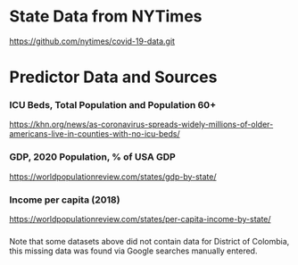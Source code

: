 # State Data from NYTimes
https://github.com/nytimes/covid-19-data.git

# Predictor Data and Sources
### ICU Beds, Total Population and Population 60+
https://khn.org/news/as-coronavirus-spreads-widely-millions-of-older-americans-live-in-counties-with-no-icu-beds/

### GDP, 2020 Population, % of USA GDP
https://worldpopulationreview.com/states/gdp-by-state/

### Income per capita (2018)
https://worldpopulationreview.com/states/per-capita-income-by-state/

###


Note that some datasets above did not contain data for District of Colombia, this missing data was found via Google searches manually entered.
